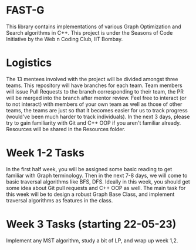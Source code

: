 # FAST-G
This library contains implementations of various Graph Optimization and Search algorithms in C++. This project is under the Seasons of Code Initiative by the Web n Coding Club, IIT Bombay.

# Logistics
The 13 mentees involved with the project will be divided amongst three teams. This repository will have branches for each team. Team members will issue Pull Requests to the branch corresponding to their team, the PR will be merged into the branch after mentor review. Feel free to interact (or to not interact) with members of your own team as well as those of other teams, the teams are just so that it becomes easier for us to track progress (would've been much harder to track individuals). In the next 3 days, please try to gain familiarity with Git and C++ OOP if you aren't familiar already. Resources will be shared in the Resources folder.

# Week 1-2 Tasks

In the first half week, you will be assigned some basic reading to get familiar with Graph terminology. Then in the next 7-8 days, we will come to basic traversal algorithms like BFS, DFS. Ideally in this week, you should get some idea about Git pull requests and C++ OOP as well. The main task for this week will be to design a robust Graph Base Class, and implement traversal algorithms as features in the class.

# Week 3 Tasks (starting 22-05-23)

Implement any MST algorithm, study a bit of LP, and wrap up week 1,2.
